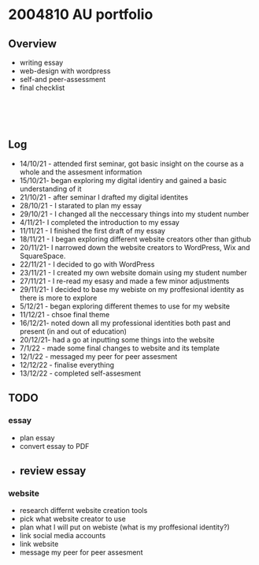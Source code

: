 # 2004810 AU portfolio
## Overview

- writing essay
- web-design with wordpress
- self-and peer-assessment
- final checklist 


<br>



<br> 


<br>

## Log
- 14/10/21 - attended first seminar, got basic insight on the course as a whole and the assesment information
- 15/10/21- began exploring my digital identiry and gained a basic understanding of it
- 21/10/21 - after seminar I drafted my digital identites 
- 28/10/21 - I starated to plan my essay
- 29/10/21 - I changed all the neccessary things into my student number
- 4/11/21- I completed the introduction to my essay
- 11/11/21 - I finished the first draft of my essay
- 18/11/21 - I began exploring different website creators other than github
- 20/11/21- I narrowed down the website creators to WordPress, Wix and SquareSpace.
- 22/11/21 - I decided to go with WordPress
- 23/11/21 - I created my own website domain using my student number
- 27/11/21 - I re-read my esasy and made a few minor adjustments 
- 29/11/21- I decided to base my webiste on my proffesional identity as there is more to explore
- 5/12/21 - began exploring different themes to use for my website
- 11/12/21 - chsoe final theme
- 16/12/21- noted down all my professional identities both past and present (in and out of education)
- 20/12/21- had a go at inputting some things into the website
- 7/1/22 - made some final changes to website and its template
- 12/1/22 - messaged my peer for peer assesment
- 12/12/22 - finalise everything 
- 13/12/22 - completed self-assesment 

## TODO
### essay
- plan essay
- convert essay to PDF 
- review essay
    - 
### website
- research differnt website creation tools 
- pick what website creator to use
- plan what I will put on webiste (what is my proffesional identity?)
- link social media accounts 
- link website 
- message my peer for peer assesment 
<br>

